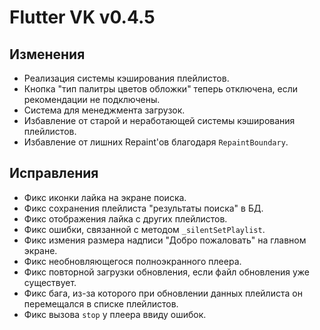 <!-- markdownlint-disable MD033 -->

# Flutter VK v0.4.5

## Изменения

- Реализация системы кэширования плейлистов.
- Кнопка "тип палитры цветов обложки" теперь отключена, если рекомендации не подключены.
- Система для менеджмента загрузок.
- Избавление от старой и неработающей системы кэширования плейлистов.
- Избавление от лишних Repaint'ов благодаря `RepaintBoundary`.

## Исправления

- Фикс иконки лайка на экране поиска.
- Фикс сохранения плейлиста "результаты поиска" в БД.
- Фикс отображения лайка с других плейлистов.
- Фикс ошибки, связанной с методом `_silentSetPlaylist`.
- Фикс измения размера надписи "Добро пожаловать" на главном экране.
- Фикс необновляющегося полноэкранного плеера.
- Фикс повторной загрузки обновления, если файл обновления уже существует.
- Фикс бага, из-за которого при обновлении данных плейлиста он перемещался в списке плейлистов.
- Фикс вызова `stop` у плеера ввиду ошибок.

<!-- Изменения с других Pre-release версий, которые должны быть отображены в non-pre версии:

**Важное предупреждение**: это **бета-обновление**, содержащее в себе немало технических изменений. Сейчас приложение находится в частично "поломанном" состоянии. Обновляйтесь только в том случае, если и вправду понимаете, что делаете. Вам, вероятнее всего, придётся откатиться до [предыдущей версии Flutter VK](https://github.com/Zensonaton/FlutterVK/releases) если Вы хотите стабильной работы приложения. **Сейчас очень много всего в приложении поломано**, и я это знаю. К примеру, такие вещи, как открытие плейлистов, кэширование, получение текстов песен и прочего целиком и полностью поломано.

Это обновление привносит в себя огромное техническое изменение: Переход от одной библиотеки для state-менеджмента, [`provider`](https://pub.dev/packages/provider) к другой, [`riverpod`](https://pub.dev/packages/riverpod) и [`flutter_hooks`](https://pub.dev/packages/flutter_hooks), а так же библиотека [`go_router`](https://pub.dev/packages/go_router) для реализации навигации между страницами.

К сожалению, эти технические изменения почти что не видны обычному пользователю, однако они были нужны ради стабильной работы приложения, а так же различных оптимизаций. Однако, несмотря на это, обновление привнесло некоторые изменения интерфейса и прочих функций.

## Изменения

- Изменение настройки "тип палитры цветов обложки" теперь изменяет цвета интерфейса мгновенно.
- Кэширование цветов обложек в БД.
- Отображение недоступных треков.
- Вместо ID пользователя отображается его `@username` в профиле.
- Перепись экрана профиля с целью уменьшения количества повторения кода.
- Изменение вида настроек на экране профиля.
- Иконка открытия диалога возле кнопок на экране профиля.
- Изменение названий и описаний у многих настроек для упрощения читабельности.
- Настройка "OLED-тема" теперь отключается, если включена светлая тема.
- Настройка "debug-логирование плеера" теперь отображено лишь на desktop-платформах.
- Пересмотр значений по-умолчанию у настроек.
- Избавление от функционала загрузки треков из Spotify ввиду ограничений со стороны сервера без premium-подписки.
- Возвращение функции "экспорт списка треков".
- Логирование ошибок Provider'ов.
- Новая настройка: "Тип палитры цветов обложки".
- Новое сообщение для README-файла, располагаемый в папке с кэшированными треками.
- Более правильный цвет у "свечения" обложек треков в мини и полноэкранном плееров.
- Своя реализация для получения цветов обложки трека, использующая Isolate где это возможно.
- Избавление от `WelcomeDialog` при авторизации.
- Избавление от `PhotoMaxOrig` ввиду ненадобности.
- Изменение текста для диалога "подключение рекомендаций".
- Избавление от диалога, спрашивающего разрешение на отправку статистики о прослушивании треков.
- Игнорирование ошибки "какой сейчас вайб не был найден".
- Управление плеером теперь использует toggle'ы вместо `!state`.
- Уменьшение количества вызовов `setState` от плеера.
- Удаление настройки "Точный алгоритм цветов плеера".
- Проверка на соответствие ID пользователей ВК при вторичной авторизации.
- Некоторые из кнопок (лайк, дизлайк) вместо полноэкранной анимации загрузки теперь отображают загрузку в самой кнопке.
- Настройка для debug-логирования плеера.
- Длительность треков теперь не отображается в разделе "Совпадения по вкусам".
- Lottie-анимация у VK Mix теперь отображается лишь во время воспроизведения.
- Адекватный Skeleton-loader для VK Mix.
- Система для логирования крашей и других проблем приложения.
- Долгое нажатие на кнопку "паузы" в мини-плеере снизу теперь его насильно останавливает.
- Изменение текста для `WelcomeRoute`.
- Избавление от анимации появления изображения трека.
- Использование `/welcome` как go_route вместо `/`.
- Оптимизации.

## Фиксы

- Фикс цветов приложения.
- Фикс OLED-темы.
- Фикс иконки настройки "канал обновлений".
- Фикс появления кнопки "В реальном времени" если не подключены рекомендации ВК.
- Фикс выхода из аккаунта, если нету папки с треками.
- Фикс появления плейлистов из раздела "в реальном времени" в виде Skeleton-loader'ов.
- Фикс входа в приложение ввиду SSL-сертификатов.
- Фикс различных багов интерфейса, связанных с закрытием плеера.
- Фикс запуска приложения.
- Фикс авторизации.
- Фикс цветов "сердечек" у `AudioTrackTile`.
- Фикс иконки у раздела "музыка".
- Фикс цветов для диалога "тип палитры цветов обложки".
- Фикс иконки для диалога "Канал обновлений".
- Фикс запуска неправильного трека.
- Фикс overflow'а на экране с музыкой.
- Фикс отсутствия анимации паузы при полноэкранном мобильном плеере.
- Фикс не переключающегося активного трека на экране плейлиста.
- Фикс появления надписи "Подключить рекомендации ВКонтакте" когда они подключены.
- Фикс возобновления паузы из-за функции "пауза при минимальной громкости".
- Фикс повторного создания `stopOnPause`-таймера.
- Фикс сильно выделяющейся иконки Explicit.
- Фикс отображения переключения shuffle в мини-плеере.
- Фикс загрузки текстов песен с ВКонтакте.
- Фикс неизменяющегося мини-плеера при изменении треков.
- Фикс возможности скроллить текст skeleton loader текста песни в Desktop Layout'е при полноэкранном плеере, а так же эффект fade'а для него.
- Фикс текста в диалоге "тип палитры цветов обложки".
- Фикс работы `FadingListView`.

-->
